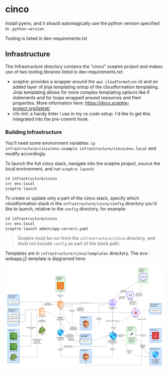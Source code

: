# cinco

Install pyenv, and it should automagically use the python version specified in `.python-version`

Tooling is listed in dev-requirements.txt

## Infrastructure

The Infrastructure directory contains the "cinco" sceptre project and makes use of two tooling libraries listed in dev-requirements.txt:

- sceptre: provides a wrapper around the `aws cloudformation` cli and an added layer of jinja templating ontop of the cloudformation templating. Jinja templating allows for more complex templating options like if statements and for loops wrapped around resources and their properties. More information here: https://docs.sceptre-project.org/latest/
- cfn-lint: a handy linter I use in my vs code setup. I'd like to get this integrated into the pre-commit hook.

### Building Infrastructure

You'll need some environment variables: `cp infrastructure/cinco/env.example infrastructure/cinco/env.local` and modify accordingly.

To launch the full cinco stack, navigate into the sceptre project, source the local environment, and run `sceptre launch`:
```
cd infrastructure/cinco
src env.local
sceptre launch
```

To create or update only a part of the cinco stack, specify which cloudformation stack in the `infrastructure/cinco/config` directory you'd like to launch, relative to the `config` directory, for example:
```
cd infrastructure/cinco
src env.local
sceptre launch admin/app-servers.yaml
```

> Sceptre must be run from the `infrastructure/cinco` directory, and must not include `config` as part of the stack path.

Templates are in `infrastructure/cinco/templates` directory. The ecs-webapp.j2 template is diagramed here:

![Infrastructure Diagram for ecs-webapp template](infrastructure/cinco/ecs-webapp-template.png)
